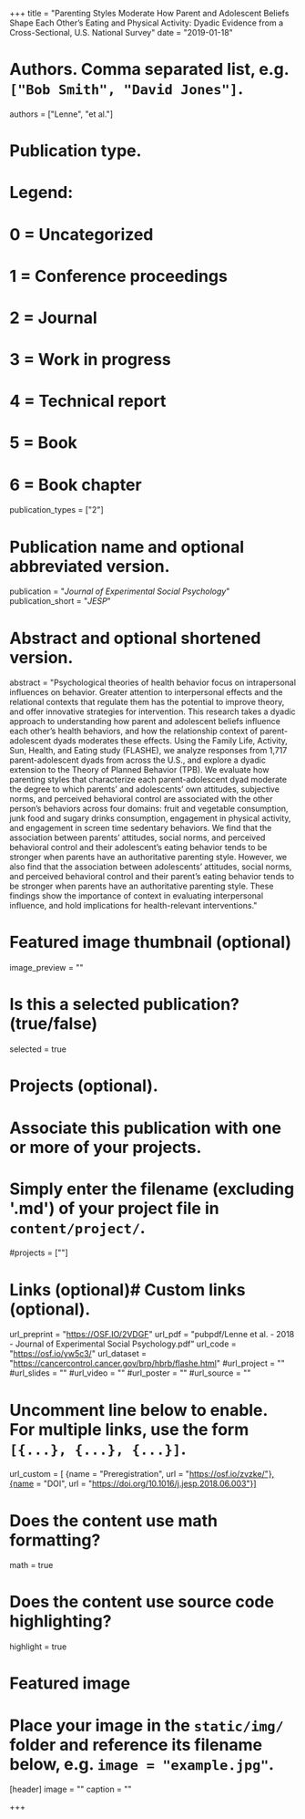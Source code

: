 +++
title = "Parenting Styles Moderate How Parent and Adolescent Beliefs Shape Each Other’s Eating and Physical Activity: Dyadic Evidence from a Cross-Sectional, U.S. National Survey"
date = "2019-01-18"

# Authors. Comma separated list, e.g. `["Bob Smith", "David Jones"]`.
authors = ["Lenne", "et al."]

# Publication type.
# Legend:
# 0 = Uncategorized
# 1 = Conference proceedings
# 2 = Journal
# 3 = Work in progress
# 4 = Technical report
# 5 = Book
# 6 = Book chapter
publication_types = ["2"]

# Publication name and optional abbreviated version.
publication = "*Journal of Experimental Social Psychology*"
publication_short = "*JESP*"

# Abstract and optional shortened version.
abstract = "Psychological theories of health behavior focus on intrapersonal influences on behavior. Greater attention to interpersonal effects and the relational contexts that regulate them has the potential to improve theory, and offer innovative strategies for intervention. This research takes a dyadic approach to understanding how parent and adolescent beliefs influence each other’s health behaviors, and how the relationship context of parent-adolescent dyads moderates these effects. Using the Family Life, Activity, Sun, Health, and Eating study (FLASHE), we analyze responses from 1,717 parent-adolescent dyads from across the U.S., and explore a dyadic extension to the Theory of Planned Behavior (TPB). We evaluate how parenting styles that characterize each parent-adolescent dyad moderate the degree to which parents’ and adolescents’ own attitudes, subjective norms, and perceived behavioral control are associated with the other person’s behaviors across four domains: fruit and vegetable consumption, junk food and sugary drinks consumption, engagement in physical activity, and engagement in screen time sedentary behaviors. We find that the association between parents’ attitudes, social norms, and perceived behavioral control and their adolescent’s eating behavior tends to be stronger when parents have an authoritative parenting style. However, we also find that the association between adolescents’ attitudes, social norms, and perceived behavioral control and their parent’s eating behavior tends to be stronger when parents have an authoritative parenting style. These findings show the importance of context in evaluating interpersonal influence, and hold implications for health-relevant interventions."
# Featured image thumbnail (optional)
image_preview = ""

# Is this a selected publication? (true/false)
selected = true

# Projects (optional).
#   Associate this publication with one or more of your projects.
#   Simply enter the filename (excluding '.md') of your project file in `content/project/`.
#projects = [""]

# Links (optional)# Custom links (optional).
url_preprint = "https://OSF.IO/2VDGF"
url_pdf = "pubpdf/Lenne et al. - 2018 - Journal of Experimental Social Psychology.pdf"
url_code = "https://osf.io/yw5c3/"
url_dataset = "https://cancercontrol.cancer.gov/brp/hbrb/flashe.html"
#url_project = ""
#url_slides = ""
#url_video = ""
#url_poster = ""
#url_source = ""

#   Uncomment line below to enable. For multiple links, use the form `[{...}, {...}, {...}]`.
url_custom = [ {name = "Preregistration", url = "https://osf.io/zvzke/"},{name = "DOI", url = "https://doi.org/10.1016/j.jesp.2018.06.003"}]


# Does the content use math formatting?
math = true

# Does the content use source code highlighting?
highlight = true

# Featured image
# Place your image in the `static/img/` folder and reference its filename below, e.g. `image = "example.jpg"`.
[header]
image = ""
caption = ""

+++


